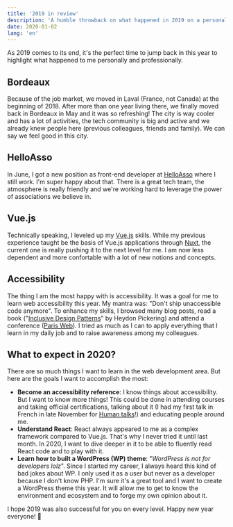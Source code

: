 ```yaml
---
title: '2019 in review'
description: 'A humble throwback on what happened in 2019 on a personal and professional level. And some wishes for 2020!'
date: 2020-01-02
lang: 'en'
---
```


As 2019 comes to its end, it's the perfect time to jump back in this year to highlight what happened to me personally and professionally.

## Bordeaux

Because of the job market, we moved in Laval (France, not Canada) at the beginning of 2018. After more than one year living there, we finally moved back in Bordeaux in May and it was so refreshing! The city is way cooler and has a lot of activities, the tech community is big and active and we already knew people here (previous colleagues, friends and family). We can say we feel good in this city.

## HelloAsso

In June, I got a new position as front-end developer at [HelloAsso](https://helloasso.com) where I still work. I'm super happy about that. There is a great tech team, the atmosphere is really friendly and we're working hard to leverage the power of associations we believe in.

## Vue.js

Technically speaking, I leveled up my [Vue.js](https://vuejs.org/) skills. While my previous experience taught be the basis of Vue.js applications through [Nuxt](https://nuxtjs.org/), the current one is really pushing it to the next level for me. I am now less dependent and more confortable with a lot of new notions and concepts.

## Accessibility

The thing I am the most happy with is accessibility. It was a goal for me to learn web accessibility this year. My mantra was: "Don't ship unaccessible code anymore". To enhance my skills, I browsed many blog posts, read a book ("[Inclusive Design Patterns](https://shop.smashingmagazine.com/products/inclusive-design-patterns)" by Heydon Pickering) and attend a conference ([Paris Web](https://www.paris-web.fr/)). I tried as much as I can to apply everything that I learn in my daily job and to raise awareness among my colleagues.

## What to expect in 2020?

There are so much things I want to learn in the web development area. But here are the goals I want to accomplish the most:

- **Become an accessibility reference**: I know things about accessibility. But I want to know more things! This could be done in attending courses and taking official certifications, talking about it (I had my first talk in French in late November for [Human talks](https://noti.st/bellangerq/Qm6hqL/introduction-a-laccessibilite-web)!) and educating people around me.
- **Understand React**: React always appeared to me as a complex framework compared to Vue.js. That's why I never tried it until last month. In 2020, I want to dive deeper in it to be able to fluently read React code and to play with it.
- **Learn how to built a WordPress (WP) theme**: "_WordPress is not for developers lolz_". Since I started my career, I always heard this kind of bad jokes about WP. I only used it as a user but never as a developer because I don't know PHP. I'm sure it's a great tool and I want to create a WordPress theme this year. It will allow me to get to know the environment and ecosystem and to forge my own opinion about it.

I hope 2019 was also successful for you on every level. Happy new year everyone! 🎉
